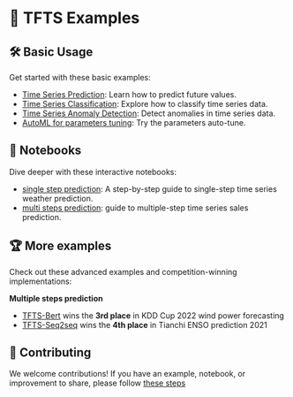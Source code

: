 # 🚀 TFTS Examples

## 🛠️ Basic Usage
Get started with these basic examples:
- [Time Series Prediction](./run_prediction_simple.py): Learn how to predict future values.
- [Time Series Classification](./run_classification.py): Explore how to classify time series data.
- [Time Series Anomaly Detection](./run_anomaly.py): Detect anomalies in time series data.
- [AutoML for parameters tuning](./run_tuner.py): Try the parameters auto-tune.


## 📓 Notebooks
Dive deeper with these interactive notebooks:
- [single step prediction](https://nbviewer.org/github/LongxingTan/Time-series-prediction/blob/master/examples/notebooks/single_step_weather_prediction.ipynb): A step-by-step guide to single-step time series weather prediction.
- [multi steps prediction](multi_steps_sales_prediction.ipynb): guide to multiple-step time series sales prediction.


## 🏆 More examples
Check out these advanced examples and competition-winning implementations:

**Multiple steps prediction**
- [TFTS-Bert](https://github.com/LongxingTan/KDDCup2022-Baidu) wins the **3rd place** in KDD Cup 2022 wind power forecasting
- [TFTS-Seq2seq](https://github.com/LongxingTan/Data-competitions/tree/master/tianchi-enso-prediction) wins the **4th place** in Tianchi ENSO prediction 2021


## 🤝 Contributing
We welcome contributions! If you have an example, notebook, or improvement to share, please follow [these steps](../CONTRIBUTING.md)

